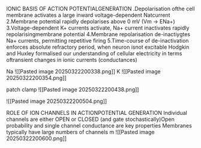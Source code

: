 IONIC BASIS OF ACTION POTENTIALGENERATION
.Depolarisation ofthe cell membrane activates a large inward voltage-dependent Natcurrent
2.Membrane potential rapidly depolarises above 0 mV (Vm -> ENa+)
3.Voltage-dependent K+ currents activate, Na+ current inactivates rapidly repolarisingmembrane potential
4.Membrane repolarisation de-inactiygtes Na+ currents, permitting repetitive firing
5.Time-course of de-inactivation enforces absolute refractory period, when neuron isnot excitable
Hodgkin and Huxley formalised our understanding of cellular electricity in terms oftransient changes in ionic currents (conductances)



Na
			![[Pasted image 20250322200338.png]]
K
			![[Pasted image 20250322200354.png]]




patch clamp
			![[Pasted image 20250322200438.png]]




![[Pasted image 20250322200504.png]]


ROLE OF ION CHANNELS IN ACTIONPOTENTIAL GENERATION
lndividual channels are either OPEN or CLOSED (and gate stochastically)Open probability and single channel conductance are key properties
Membranes typically have large numbers of channels
m
![[Pasted image 20250322200600.png]]